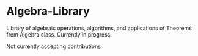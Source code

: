 # Algebra-Library
 Library of algebraic operations, algorithms, and applications of Theorems from Algebra class. 
Currently in progress. 

Not currently accepting contributions

